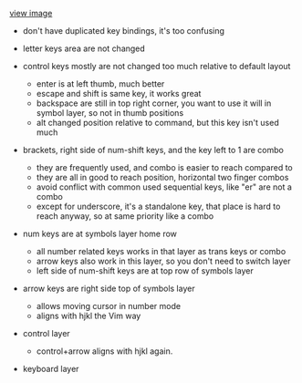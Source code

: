 
[view image](https://keymap-drawer.streamlit.app/?zmk_url=https%3A%2F%2Fgithub.com%2Fmolikto%2Fzmk-config%2Fblob%2Fmaster%2Fconfig%2Fcorne.keymap)

* don't have duplicated key bindings, it's too confusing

* letter keys area are not changed
* control keys mostly are not changed too much relative to default layout
  * enter is at left thumb, much better
  * escape and shift is same key, it works great
  * backspace are still in top right corner, you want to use it will in symbol layer, so not in thumb positions
  * alt changed position relative to command, but this key isn't used much
* brackets, right side of num-shift keys, and the key left to 1 are combo
  * they are frequently used, and combo is easier to reach compared to 
  * they are all in good to reach position, horizontal two finger combos
  * avoid conflict with common used sequential keys, like "er" are not a combo
  * except for underscore, it's a standalone key, that place is hard to reach anyway, so at same priority like a combo
* num keys are at symbols layer home row
  * all number related keys works in that layer as trans keys or combo
  * arrow keys also work in this layer, so you don't need to switch layer
  * left side of num-shift keys are at top row of symbols layer
* arrow keys are right side top of symbols layer
  * allows moving cursor in number mode
  * aligns with hjkl the Vim way
* control layer
  * control+arrow aligns with hjkl again.
* keyboard layer